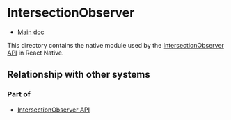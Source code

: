 # IntersectionObserver

- [Main doc](../../../../../../../__docs__/README.md)

This directory contains the native module used by the
[IntersectionObserver API](https://developer.mozilla.org/en-US/docs/Web/API/IntersectionObserver)
in React Native.

## Relationship with other systems

### Part of

- [IntersectionObserver API](../../../../../src/private/webapis/intersectionobserver/__docs__/README.md)
